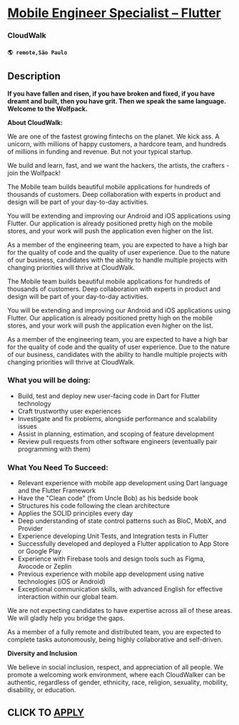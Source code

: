 # [Mobile Engineer Specialist – Flutter](https://www.remotewlb.com/apply/mobile-engineer-specialist-flutter-122713)  
### CloudWalk  
#### `🌎 remote,São Paulo`  

## Description

 **If you have fallen and risen, if you have broken and fixed, if you have dreamt and built, then you have grit. Then we speak the same language. Welcome to the Wolfpack.**

  

 **About CloudWalk:**

We are one of the fastest growing fintechs on the planet. We kick ass. A unicorn, with millions of happy customers, a hardcore team, and hundreds of millions in funding and revenue. But not your typical startup.

We build and learn, fast, and we want the hackers, the artists, the crafters - join the Wolfpack!

  

The Mobile team builds beautiful mobile applications for hundreds of thousands of customers. Deep collaboration with experts in product and design will be part of your day-to-day activities.

You will be extending and improving our Android and iOS applications using Flutter. Our application is already positioned pretty high on the mobile stores, and your work will push the application even higher on the list.

  

As a member of the engineering team, you are expected to have a high bar for the quality of code and the quality of user experience. Due to the nature of our business, candidates with the ability to handle multiple projects with changing priorities will thrive at CloudWalk.

  

The Mobile team builds beautiful mobile applications for hundreds of thousands of customers. Deep collaboration with experts in product and design will be part of your day-to-day activities.

You will be extending and improving our Android and iOS applications using Flutter. Our application is already positioned pretty high on the mobile stores, and your work will push the application even higher on the list.

  

As a member of the engineering team, you are expected to have a high bar for the quality of code and the quality of user experience. Due to the nature of our business, candidates with the ability to handle multiple projects with changing priorities will thrive at CloudWalk.

  

### What you will be doing:

* Build, test and deploy new user-facing code in Dart for Flutter technology
* Craft trustworthy user experiences
* Investigate and fix problems, alongside performance and scalability issues
* Assist in planning, estimation, and scoping of feature development
* Review pull requests from other software engineers (eventually pair programming with them)

  

### What You Need To Succeed:

* Relevant experience with mobile app development using Dart language and the Flutter Framework
* Have the "Clean code" (from Uncle Bob) as his bedside book
* Structures his code following the clean architecture 
* Applies the SOLID principles every day
* Deep understanding of state control patterns such as BloC, MobX, and Provider
* Experience developing Unit Tests, and Integration tests in Flutter
* Successfully developed and deployed a Flutter application to App Store or Google Play
* Experience with Firebase tools and design tools such as Figma, Avocode or Zeplin
* Previous experience with mobile app development using native technologies (iOS or Android)
* Exceptional communication skills, with advanced English for effective interaction within our global team.

  

We are not expecting candidates to have expertise across all of these areas. We will gladly help you bridge the gaps.

As a member of a fully remote and distributed team, you are expected to complete tasks autonomously, being highly collaborative and self-driven.

  

 **Diversity and Inclusion**

We believe in social inclusion, respect, and appreciation of all people. We promote a welcoming work environment, where each CloudWalker can be authentic, regardless of gender, ethnicity, race, religion, sexuality, mobility, disability, or education.

  
## CLICK TO [APPLY](https://www.remotewlb.com/apply/mobile-engineer-specialist-flutter-122713)


